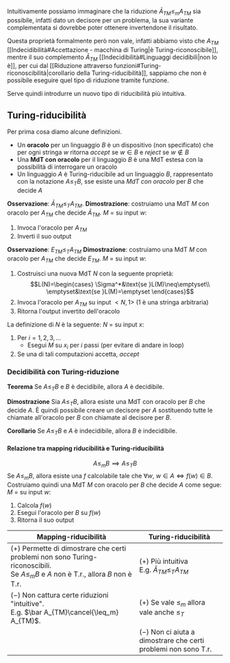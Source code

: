 Intuitivamente possiamo immaginare che la riduzione $\bar A_{TM}\leq_m A_{TM}$ sia possibile, infatti dato un decisore per un problema, la sua variante complementata si dovrebbe poter ottenere invertendone il risultato.

Questa proprietà formalmente però non vale, infatti abbiamo visto che $A_{TM}$ [[Indecidibilità#Accettazione - macchina di Turing|è Turing-riconoscibile]], mentre il suo complemento $\bar A_{TM}$ [[Indecidibilità#Linguaggi decidibili|non lo è]], per cui dal [[Riduzione attraverso funzioni#Turing-riconoscibilità|corollario della Turing-riducibilità]], sappiamo che non è possibile eseguire quel tipo di riduzione tramite funzione.

Serve quindi introdurre un nuovo tipo di riducibilità più intuitiva.

## Turing-riducibilità
Per prima cosa diamo alcune definizioni.
- Un **oracolo** per un linguaggio $B$ è un dispositivo (non specificato) che per ogni stringa $w$ ritorna _accept_ se $w\in B$ e _reject_ se $w\notin B$
- Una **MdT con oracolo** per il linguaggio $B$ è una MdT estesa con la possibilità di interrogare un oracolo
- Un linguaggio $A$ è Turing-riducibile ad un linguaggio $B$, rappresentato con la notazione $A\leq_T B$, sse esiste una _MdT con oracolo_ per $B$ che decide $A$

**Osservazione**: $\bar A_{TM}\leq_T A_{TM}$.
**Dimostrazione**: costruiamo una MdT $M$ con oracolo per $A_{TM}$ che decide $\bar A_{TM}$.
$M$ = su input $w$:
1. Invoca l'oracolo per $A_{TM}$
2. Inverti il suo output

**Osservazione**: $E_{TM}\leq_T A_{TM}$
**Dimostrazione**: costruiamo una MdT $M$ con oracolo per $A_{TM}$ che decide $E_{TM}$.
$M$ = su input $w$:
1. Costruisci una nuova MdT $N$ con la seguente proprietà:
$$L(N)=\begin{cases}
\Sigma^*&\text{se }L(M)\neq\emptyset\\
\emptyset&\text{se }L(M)=\emptyset
\end{cases}$$
2. Invoca l'oracolo per $A_{TM}$ su input $<N,1>$ ($1$ è una stringa arbitraria)
3. Ritorna l'output invertito dell'oracolo

La definizione di $N$ è la seguente:
$N$ = su input $x$:
1. Per $i=1,2,3,...$
	- Esegui $M$ su $x_i$ per $i$ passi (per evitare di andare in loop)
2. Se una di tali computazioni accetta, _accept_

### Decidibilità con Turing-riduzione
**Teorema**
Se $A\leq_T B$ e $B$ è decidibile, allora $A$ è decidibile.

**Dimostrazione**
Sia $A\leq_T B$, allora esiste una MdT con oracolo per $B$ che decide $A$.
È quindi possibile creare un decisore per $A$ sostituendo tutte le chiamate all'oracolo per $B$ con chiamate al decisore per $B$.

**Corollario**
Se $A\leq_T B$ e $A$ è indecidibile, allora $B$ è indecidibile.

#### Relazione tra mapping riducibilità e Turing-riducibilità
$$A\leq_m B\implies A\leq_T B$$
Se $A\leq_m B$, allora esiste una $f$ calcolabile tale che $\forall w$, $w\in A\iff f(w)\in B$.
Costruiamo quindi una MdT $M$ con oracolo per $B$ che decide $A$ come segue:
$M$ = su input $w$:
1. Calcola $f(w)$
2. Esegui l'oracolo per $B$ su $f(w)$
3. Ritorna il suo output

| Mapping-riducibilità                                                                                                                     | Turing-riducibilità                                              |
| ---------------------------------------------------------------------------------------------------------------------------------------- | ---------------------------------------------------------------- |
| $(+)$ Permette di dimostrare che certi problemi non sono Turing-riconoscibili.<br>Se $A\leq_m B$ e $A$ non è T.r., allora $B$ non è T.r. | $(+)$ Più intuitiva<br>E.g. $\bar A_{TM}\leq_T A_{TM}$           |
| $(-)$ Non cattura certe riduzioni "intuitive".<br>E.g. $\bar A_{TM}\cancel{\leq_m} A_{TM}$.                                              | $(+)$ Se vale $\leq_m$ allora vale anche $\leq_T$                |
|                                                                                                                                          | $(-)$ Non ci aiuta a dimostrare che certi problemi non sono T.r. |

